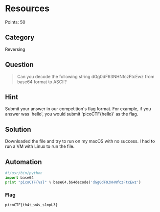 # Resources

Points: 50

## Category

Reversing

## Question

>Can you decode the following string dGg0dF93NHNfczFtcEwz from base64 format to ASCII?

## Hint

Submit your answer in our competition's flag format. For example, if you answer was 'hello', you would submit 'picoCTF{hello}' as the flag.

## Solution

Downloaded the file and try to run on my macOS with no success. I had to run a VM with Linux to run the file.

## Automation

```python
#!/usr/bin/python
import base64
print "picoCTF{%s}" % base64.b64decode('dGg0dF93NHNfczFtcEwz')
```

### Flag

`picoCTF{th4t_w4s_s1mpL3}`